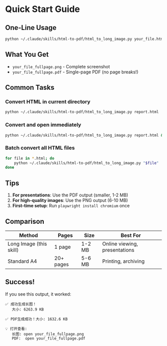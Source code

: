# Quick Start Guide

## One-Line Usage

```bash
python ~/.claude/skills/html-to-pdf/html_to_long_image.py your_file.html
```

## What You Get

- `your_file_fullpage.png` - Complete screenshot
- `your_file_fullpage.pdf` - Single-page PDF (no page breaks!)

## Common Tasks

### Convert HTML in current directory
```bash
python ~/.claude/skills/html-to-pdf/html_to_long_image.py report.html
```

### Convert and open immediately
```bash
python ~/.claude/skills/html-to-pdf/html_to_long_image.py report.html && open report_fullpage.pdf
```

### Batch convert all HTML files
```bash
for file in *.html; do
    python ~/.claude/skills/html-to-pdf/html_to_long_image.py "$file"
done
```

## Tips

1. **For presentations**: Use the PDF output (smaller, 1-2 MB)
2. **For high-quality images**: Use the PNG output (6-10 MB)
3. **First-time setup**: Run `playwright install chromium` once

## Comparison

| Method | Pages | Size | Best For |
|--------|-------|------|----------|
| Long Image (this skill) | 1 page | 1-2 MB | Online viewing, presentations |
| Standard A4 | 20+ pages | 5-6 MB | Printing, archiving |

## Success!

If you see this output, it worked:
```
✅ 成功生成长图！
   大小: 6263.9 KB

✅ PDF生成成功！大小: 1632.6 KB

💡 打开查看:
   长图: open your_file_fullpage.png
   PDF:  open your_file_fullpage.pdf
```
